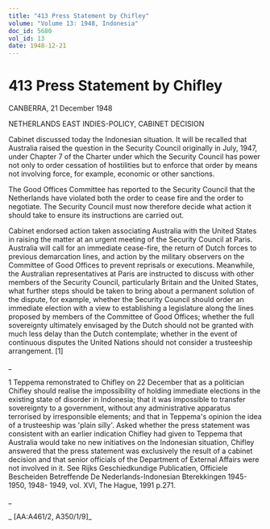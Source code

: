 ```yaml
---
title: "413 Press Statement by Chifley"
volume: "Volume 13: 1948, Indonesia"
doc_id: 5680
vol_id: 13
date: 1948-12-21
---
```


# 413 Press Statement by Chifley

CANBERRA, 21 December 1948

NETHERLANDS EAST INDIES-POLICY, CABINET DECISION

Cabinet discussed today the Indonesian situation. It will be recalled that Australia raised the question in the Security Council originally in July, 1947, under Chapter 7 of the Charter under which the Security Council has power not only to order cessation of hostilities but to enforce that order by means not involving force, for example, economic or other sanctions.

The Good Offices Committee has reported to the Security Council that the Netherlands have violated both the order to cease fire and the order to negotiate. The Security Council must now therefore decide what action it should take to ensure its instructions are carried out.

Cabinet endorsed action taken associating Australia with the United States in raising the matter at an urgent meeting of the Security Council at Paris. Australia will call for an immediate cease-fire, the return of Dutch forces to previous demarcation lines, and action by the military observers on the Committee of Good Offices to prevent reprisals or executions. Meanwhile, the Australian representatives at Paris are instructed to discuss with other members of the Security Council, particularly Britain and the United States, what further steps should be taken to bring about a permanent solution of the dispute, for example, whether the Security Council should order an immediate election with a view to establishing a legislature along the lines proposed by members of the Committee of Good Offices; whether the full sovereignty ultimately envisaged by the Dutch should not be granted with much less delay than the Dutch contemplate; whether in the event of continuous disputes the United Nations should not consider a trusteeship arrangement. [1]

_

1 Teppema remonstrated to Chifley on 22 December that as a politician Chifley should realise the impossibility of holding immediate elections in the existing state of disorder in Indonesia; that it was impossible to transfer sovereignty to a government, without any administrative apparatus terrorised by irresponsible elements; and that in Teppema's opinion the idea of a trusteeship was 'plain silly'. Asked whether the press statement was consistent with an earlier indication Chifley had given to Teppema that Australia would take no new initiatives on the Indonesian situation, Chifley answered that the press statement was exclusively the result of a cabinet decision and that senior officials of the Department of External Affairs were not involved in it. See Rijks Geschiedkundige Publicatien, Officiele Bescheiden Betreffende De Nederlands-Indonesian Bterekkingen 1945-1950, 1948- 1949, vol. XVI, The Hague, 1991 p.271.

_

_ [AA:A461/2, A350/1/9]_
